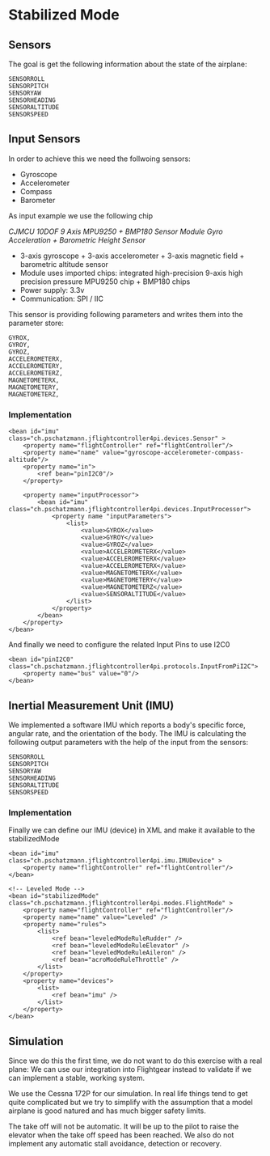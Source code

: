 # Stabilized Mode

## Sensors

The goal is get the following information about the state of the airplane:

	SENSORROLL 
	SENSORPITCH 
	SENSORYAW
	SENSORHEADING 
	SENSORALTITUDE 
	SENSORSPEED 



## Input Sensors 

In order to achieve this we need the follwoing sensors:

- Gyroscope
- Accelerometer 
- Compass
- Barometer


As input example we use the following chip

_CJMCU 10DOF 9 Axis MPU9250 + BMP180 Sensor Module Gyro Acceleration + Barometric Height Sensor_

- 3-axis gyroscope + 3-axis accelerometer + 3-axis magnetic field + barometric altitude sensor
- Module uses imported chips: integrated high-precision 9-axis high precision pressure MPU9250 chip + BMP180 chips
- Power supply: 3.3v
- Communication: SPI / IIC

This sensor is providing following parameters and writes them into the parameter store:

	GYROX, 
	GYROY, 
	GYROZ, 
	ACCELEROMETERX, 
	ACCELEROMETERY, 
	ACCELEROMETERZ, 
	MAGNETOMETERX, 
	MAGNETOMETERY, 
	MAGNETOMETERZ,


### Implementation

	<bean id="imu" class="ch.pschatzmann.jflightcontroller4pi.devices.Sensor" >
	    <property name="flightController" ref="flightController"/>
	  	<property name="name" value="gyroscope-accelerometer-compass-altitude"/>
	  	<property name="in">
			<ref bean="pinI2C0"/>
		</property>
		
	  	<property name="inputProcessor">
	  		<bean id="imu" class="ch.pschatzmann.jflightcontroller4pi.devices.InputProcessor">
	  			<property name "inputParameters">
	  				<list>
	  					<value>GYROX</value>
	  					<value>GYROY</value>
	  					<value>GYROZ</value>
	  					<value>ACCELEROMETERX</value>
	  					<value>ACCELEROMETERX</value>
	  					<value>ACCELEROMETERX</value>
	  					<value>MAGNETOMETERX</value>
	  					<value>MAGNETOMETERY</value>
	  					<value>MAGNETOMETERZ</value>
	  					<value>SENSORALTITUDE</value>
	  				</list>
	  			</property>
	  		</bean>
	  	</property>		
	</bean>


And finally we need to configure the related Input Pins to use I2C0

	<bean id="pinI2C0" class="ch.pschatzmann.jflightcontroller4pi.protocols.InputFromPiI2C">
	  	<property name="bus" value="0"/>
	</bean>


## Inertial Measurement Unit (IMU) 

We implemented a software IMU which reports a body's specific force, angular rate, and the orientation of the body. The IMU is calculating the following output parameters with the help of the input from the sensors:

	SENSORROLL 
	SENSORPITCH 
	SENSORYAW
	SENSORHEADING 
	SENSORALTITUDE 
	SENSORSPEED 


### Implementation

Finally we can define our IMU (device) in XML and make it available to the stabilizedMode

	<bean id="imu" class="ch.pschatzmann.jflightcontroller4pi.imu.IMUDevice" >
	    <property name="flightController" ref="flightController"/>
	</bean>
	
	<!-- Leveled Mode -->
	<bean id="stabilizedMode" class="ch.pschatzmann.jflightcontroller4pi.modes.FlightMode" >
	    <property name="flightController" ref="flightController"/>
	    <property name="name" value="Leveled" /> 
	  	<property name="rules">
	  		<list>
            	<ref bean="leveledModeRuleRudder" />
            	<ref bean="leveledModeRuleElevator" />                
            	<ref bean="leveledModeRuleAileron" />  
            	<ref bean="acroModeRuleThrottle" />                              
        	</list>
	  	</property>	 
	  	<property name="devices">
	  		<list>
            	<ref bean="imu" />
        	</list>
	  	</property>	 
	</bean>


## Simulation

Since we do this the first time, we do not want to do this exercise with a real plane: We can use our integration into Flightgear instead to validate if we can implement a stable, working system.

We use the Cessna 172P for our simulation. In real life things tend to get quite complicated but we try to simplify with the assumption that a model airplane is good natured and has much bigger safety limits. 

The take off will not be automatic. It will be up to the pilot to raise the elevator when the take off speed has been reached. We also do not implement any automatic stall avoidance, detection or recovery. 

 
	